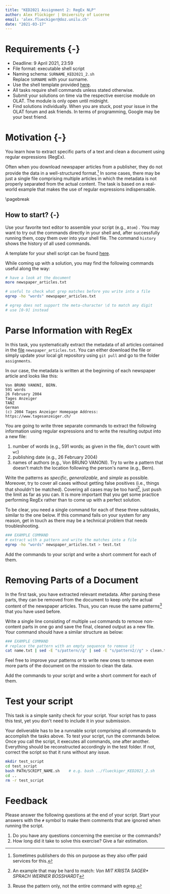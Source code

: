 ```yaml
---
title: "KED2021 Assignment 2: RegEx NLP"
author: Alex Flückiger | University of Lucerne
email: 'alex.flueckiger@doz.unilu.ch'
date: "2021-03-17"
---
```


# Requirements {-}

- Deadline: 9 April 2021, 23:59
- File format: executable shell script
- Naming schema: `SURNAME_KED2021_2.sh`   
  Replace `SURNAME` with your surname. 
- Use the shell template provided [here](https://aflueckiger.github.io/KED2021/assignments).
- All tasks require shell commands unless stated otherwise.
- Submit your solutions on time via the respective exercise module on OLAT. The module is only open until midnight.
- Find solutions individually. When you are stuck, post your issue in the OLAT forum and ask friends. In terms of programming, Google may be your best friend.

# Motivation {-}

You learn how to extract specific parts of a text and clean a document using regular expressions (RegEx). 

Often when you download newspaper articles from a publisher, they do not provide the data in a well-structured format.[^format]  In some cases, there may be just a single file comprising multiple articles in which the metadata is not properly separated from the actual content. The task is based on a real-world example that makes the use of regular expressions indispensable.

[^format]: Sometimes publishers do this on purpose as they also offer paid services for this.

\pagebreak 

## How to start? {-}

Use your favorite text editor to assemble your script (e.g., `Atom`) . You may want to try out the commands directly in your shell and, after successfully running them, copy them over into your shell file. The command `history` shows the history of all used commands. 

A template for your shell script can be found [here](https://aflueckiger.github.io/KED2021/assignments).

While coming up with a solution, you may find the following commands useful along the way:

```bash
# have a look at the document
more newspaper_articles.txt

# useful to check what grep matches before you write into a file
egrep -ho "words" newspaper_articles.txt

# egrep does not support the meta-character \d to match any digit
# use [0-9] instead
```

# Parse Information with RegEx

In this task, you systematically extract the metadata of all articles contained in the [file](https://aflueckiger.github.io/KED2021/assignments/assignment_2/newspaper_articles.txt) `newspaper_articles.txt`. You can either download the file or simply update your local git repository using `git pull` and go to the folder `assignments`. 

In our case, the metadata is written at the beginning of each newspaper article and looks like this:

```
Von BRUNO VANONI, BERN.
591 words
26 February 2004
Tages Anzeiger
TANZ
German
(c) 2004 Tages Anzeiger Homepage Address: https://www.tagesanzeiger.ch/
```

You are going to write three separate commands to extract the following information using regular expressions and to write the resulting output into a new file:

1. number of words (e.g., 591 words; as given in the file, don't count with `wc`)
2. publishing date (e.g., 26 February 2004)
3. names of authors (e.g., Von BRUNO VANONI). Try to write a pattern that doesn't match the location following the person's name (e.g., Bern).

Write the patterns as *specific*, *generalizable*, and *simple* as possible. Moreover, try to cover all cases without getting false positives (i.e., things that shouldn't be matched). Covering all cases may be too hard[^hard_match], just push the limit as far as you can. It is more important that you get some practice performing RegEx rather than to come up with a perfect solution.

To be clear, you need a single command for each of these three subtasks, similar to the one below. If this command fails on your system for any reason, get in touch as there may be a technical problem that needs troubleshooting.

```bash
### EXAMPLE COMMAND
# extract with a pattern and write the matches into a file
egrep -ho "words" newspaper_articles.txt > test.txt
```

Add the commands to your script and write a short comment for each of them.

[^hard_match]: An example that may be hard to match: *Von MIT KRISTA SAGER\* SPRACH WERNER BOSSHARDT*

# Removing Parts of a Document

In the first task, you have extracted relevant metadata. After parsing these parts, they can be removed from the document to keep only the actual content of the newspaper articles. Thus, you can reuse the same patterns[^spec] that you have used before. 

Write a single line consisting of multiple `sed` commands to remove non-content parts in one go and save the final, cleaned output as a new file. Your command should have a similar structure as below:

```bash
### EXAMPLE COMMAND
# replace the pattern with an empty sequence to remove it
cat name.txt | sed -E "s/pattern//g" | sed -E "s/pattern2//g" > clean.txt
```

Feel free to improve your patterns or to write new ones to remove even more parts of the document on the mission to clean the data.

Add the commands to your script and write a short comment for each of them.

[^spec]: Reuse the pattern only, not the entire command with egrep.

# Test your script

This task is a simple sanity check for your script. Your script has to pass this test, yet you don't need to include it in your submission.

Your deliverable has to be a runnable script comprising all commands to accomplish the tasks above. To test your script, run the commands below. Once you call the script, it executes all commands, one after another. Everything should be reconstructed accordingly in the test folder. If not, correct the script so that it runs without any issue.

```bash
mkdir test_script
cd test_script
bash PATH/SCRIPT_NAME.sh 	# e.g. bash ../flueckiger_KED2021_2.sh
cd ..
rm -r test_script
```

# Feedback

Please answer the following questions at the end of your script. Start your answers with the `#` symbol to make them comments that are ignored when running the script.

1. Do you have any questions concerning the exercise or the commands?
2. How long did it take to solve this exercise? Give a fair estimation.